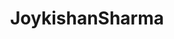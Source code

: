---
title: JoykishanSharma
github: https://github.com/JoykishanSharma
mode: light
transition: 3s
archetype:
- Little Bit of Everything
---